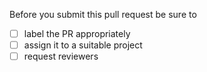 Before you submit this pull request be sure to

- [ ] label the PR appropriately
- [ ] assign it to a suitable project
- [ ] request reviewers

